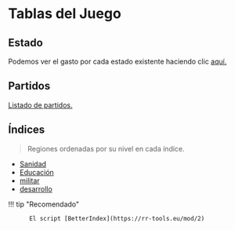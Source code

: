 # Tablas del Juego

## Estado

Podemos ver el gasto por cada estado existente haciendo clic [aquí.](https://rivalregions.com/#listed/states_details)

## Partidos

[Listado de partidos.](http://rivalregions.com/#listed/parties)

## Índices

> Regiones ordenadas por su nivel en cada índice.

- [Sanidad](https://rivalregions.com/#listed/country/-2/0/hospital)
- [Educación](https://rivalregions.com/#listed/country/-2/0/school)
- [militar](https://rivalregions.com/#listed/country/-2/0/military)
- [desarrollo](https://rivalregions.com/#listed/country/-2/0/homes)

!!! tip "Recomendado"

          El script [BetterIndex](https://rr-tools.eu/mod/2)
